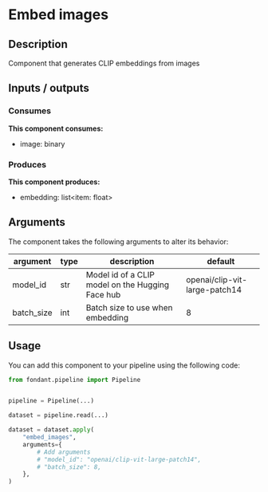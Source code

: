 # Embed images

## Description
Component that generates CLIP embeddings from images

## Inputs / outputs

### Consumes
**This component consumes:**

- image: binary





### Produces
**This component produces:**

- embedding: list<item: float>



## Arguments

The component takes the following arguments to alter its behavior:

| argument | type | description | default |
| -------- | ---- | ----------- | ------- |
| model_id | str | Model id of a CLIP model on the Hugging Face hub | openai/clip-vit-large-patch14 |
| batch_size | int | Batch size to use when embedding | 8 |

## Usage

You can add this component to your pipeline using the following code:

```python
from fondant.pipeline import Pipeline


pipeline = Pipeline(...)

dataset = pipeline.read(...)

dataset = dataset.apply(
    "embed_images",
    arguments={
        # Add arguments
        # "model_id": "openai/clip-vit-large-patch14",
        # "batch_size": 8,
    },
)
```

